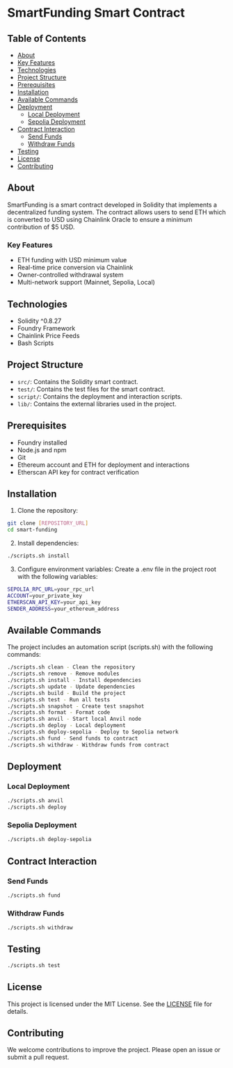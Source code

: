 # SmartFunding Smart Contract

## Table of Contents

  - [About](#about)
  - [Key Features](#key-features)
  - [Technologies](#technologies)
  - [Project Structure](#project-structure)
  - [Prerequisites](#prerequisites)
  - [Installation](#installation)
  - [Available Commands](#available-commands)
  - [Deployment](#deployment)
    - [Local Deployment](#local-deployment)
    - [Sepolia Deployment](#sepolia-deployment)
  - [Contract Interaction](#contract-interaction)
    - [Send Funds](#send-funds)
    - [Withdraw Funds](#withdraw-funds)
  - [Testing](#testing)
  - [License](#license)
  - [Contributing](#contributing)

## About

SmartFunding is a smart contract developed in Solidity that implements a decentralized funding system. The contract allows users to send ETH which is converted to USD using Chainlink Oracle to ensure a minimum contribution of $5 USD.

### Key Features

- ETH funding with USD minimum value
- Real-time price conversion via Chainlink
- Owner-controlled withdrawal system
- Multi-network support (Mainnet, Sepolia, Local)

## Technologies

- Solidity ^0.8.27
- Foundry Framework
- Chainlink Price Feeds
- Bash Scripts

## Project Structure

- `src/`: Contains the Solidity smart contract.
- `test/`: Contains the test files for the smart contract.
- `script/`: Contains the deployment and interaction scripts.
- `lib/`: Contains the external libraries used in the project.

## Prerequisites

- Foundry installed
- Node.js and npm
- Git
- Ethereum account and ETH for deployment and interactions
- Etherscan API key for contract verification

## Installation

1. Clone the repository:

```bash
git clone [REPOSITORY_URL]
cd smart-funding
```

2. Install dependencies:

```bash
./scripts.sh install
```

3. Configure environment variables:
   Create a .env file in the project root with the following variables:

```bash
SEPOLIA_RPC_URL=your_rpc_url
ACCOUNT=your_private_key
ETHERSCAN_API_KEY=your_api_key
SENDER_ADDRESS=your_ethereum_address
```

## Available Commands

The project includes an automation script (scripts.sh) with the following commands:

```bash
./scripts.sh clean - Clean the repository
./scripts.sh remove - Remove modules
./scripts.sh install - Install dependencies
./scripts.sh update - Update dependencies
./scripts.sh build - Build the project
./scripts.sh test - Run all tests
./scripts.sh snapshot - Create test snapshot
./scripts.sh format - Format code
./scripts.sh anvil - Start local Anvil node
./scripts.sh deploy - Local deployment
./scripts.sh deploy-sepolia - Deploy to Sepolia network
./scripts.sh fund - Send funds to contract
./scripts.sh withdraw - Withdraw funds from contract
```

## Deployment

### Local Deployment

```bash
./scripts.sh anvil
./scripts.sh deploy
```

### Sepolia Deployment

```bash
./scripts.sh deploy-sepolia
```

## Contract Interaction

### Send Funds

```bash
./scripts.sh fund
```

### Withdraw Funds

```bash
./scripts.sh withdraw
```

## Testing

```bash
./scripts.sh test
```

## License

This project is licensed under the MIT License. See the [LICENSE](LICENSE) file for details.

## Contributing

We welcome contributions to improve the project. Please open an issue or submit a pull request.
